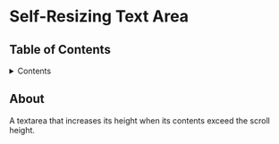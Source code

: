 # Self-Resizing Text Area

## Table of Contents

<details>

   <summary>Contents</summary>

1. [About](#about)

</details>

## About

A textarea that increases its height when its contents exceed the scroll height.
